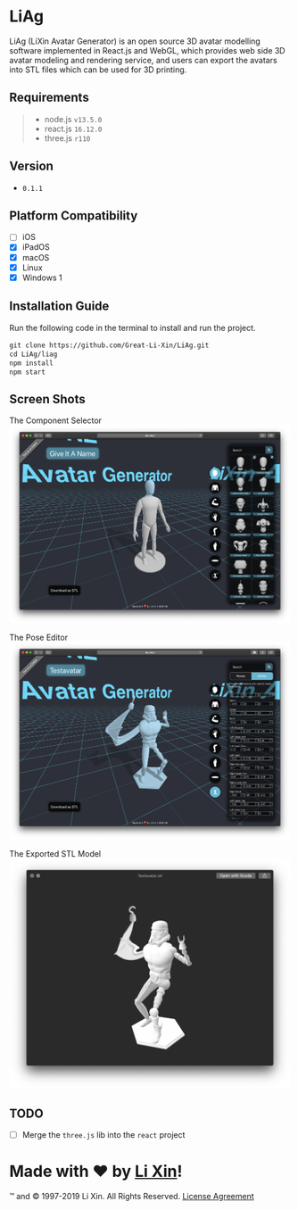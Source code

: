 # LiAg
LiAg (LiXin Avatar Generator) is an open source 3D avatar modelling software implemented in React.js and WebGL,
which provides web side 3D avatar modeling and rendering service,
and users can export the avatars into STL files which can be used for 3D printing.

## Requirements
> - node.js `v13.5.0`
> - react.js `16.12.0`
> - three.js `r110`

## Version
- `0.1.1`

## Platform Compatibility
- [ ] iOS
- [x] iPadOS
- [x] macOS
- [x] Linux
- [x] Windows 1

## Installation Guide

Run the following code in the terminal to install and run the project.

```
git clone https://github.com/Great-Li-Xin/LiAg.git
cd LiAg/liag
npm install
npm start
```

## Screen Shots
The Component Selector
![](./extra/img/ComponentSelector.png)

The Pose Editor
![](./extra/img/PoseEditor.png)

The Exported STL Model
![](./extra/img/TheExportedSTL.png)

## TODO
- [ ] Merge the `three.js` lib into the `react` project

# Made with ❤ by [Li Xin](https://github.com/Great-Li-Xin)!
™ and © 1997-2019 Li Xin. All Rights Reserved. [License Agreement](./LICENSE)
